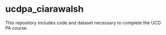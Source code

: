 # ucdpa_ciarawalsh
This repository includes code and dataset necessary to complete the UCD PA course.
